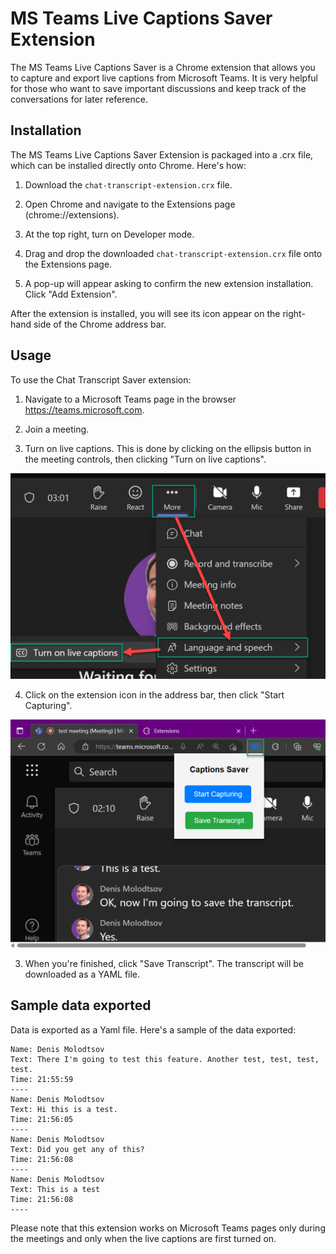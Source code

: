 # MS Teams Live Captions Saver Extension

The MS Teams Live Captions Saver is a Chrome extension that allows you to capture and export live captions from Microsoft Teams. It is very helpful for those who want to save important discussions and keep track of the conversations for later reference.

## Installation

The MS Teams Live Captions Saver Extension is packaged into a .crx file, which can be installed directly onto Chrome. Here's how:

1. Download the `chat-transcript-extension.crx` file.

2. Open Chrome and navigate to the Extensions page (chrome://extensions).

3. At the top right, turn on Developer mode.

4. Drag and drop the downloaded `chat-transcript-extension.crx` file onto the Extensions page.

5. A pop-up will appear asking to confirm the new extension installation. Click "Add Extension".

After the extension is installed, you will see its icon appear on the right-hand side of the Chrome address bar.

## Usage

To use the Chat Transcript Saver extension:

1. Navigate to a Microsoft Teams page in the browser https://teams.microsoft.com.

2. Join a meeting.

3. Turn on live captions. This is done by clicking on the ellipsis button in the meeting controls, then clicking "Turn on live captions".

![](IMG/1.png)

4. Click on the extension icon in the address bar, then click "Start Capturing".

![](IMG/2.png)

3. When you're finished, click "Save Transcript". The transcript will be downloaded as a YAML file.

## Sample data exported

Data is exported as a Yaml file. Here's a sample of the data exported:

```
Name: Denis Molodtsov
Text: There I'm going to test this feature. Another test, test, test, test.
Time: 21:55:59
----
Name: Denis Molodtsov
Text: Hi this is a test.
Time: 21:56:05
----
Name: Denis Molodtsov
Text: Did you get any of this?
Time: 21:56:08
----
Name: Denis Molodtsov
Text: This is a test
Time: 21:56:08
----

```


Please note that this extension works on Microsoft Teams pages only during the meetings and only when the live captions are first turned on.

